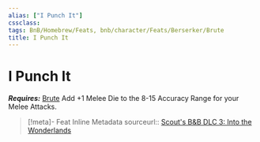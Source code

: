 ```yaml
---
alias: ["I Punch It"]
cssclass: 
tags: BnB/Homebrew/Feats, bnb/character/Feats/Berserker/Brute
title: I Punch It
---
```


# I Punch It
***Requires:*** [Brute](../../../../77-Bunkers-n-Badasses-Sourcebook/Chapter-01-Creating-A-Vault-Hunter/Choosing-A-Class/Berserker/Brute.md)
Add +1 Melee Die to the 8-15 Accuracy Range for your Melee Attacks.

> [!meta]- Feat Inline Metadata
> sourceurl:: [Scout's B&B DLC 3: Into the Wonderlands](https://docs.google.com/document/d/1MLOgrWwcLNTnP9PuXrKiLImy7SUh4hXO8arVUAlmdp0/edit)
